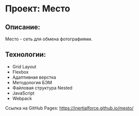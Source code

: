 # Проект: Место

## Описание:
Место - сеть для обмена фотографиями.

## Технологии:
* Grid Layout
* Flexbox
* Адаптивная верстка
* Методология БЭМ
* Файловая структура Nested
* JavaScript
* Webpack

Ссылка на GitHub Pages: https://inertialforce.github.io/mesto/

